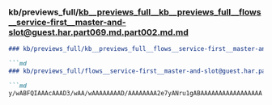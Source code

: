 ### kb/previews_full/kb__previews_full__kb__previews_full__flows__service-first__master-and-slot@guest.har.part069.md.part002.md.md

```md
### kb/previews_full/kb__previews_full__flows__service-first__master-and-slot@guest.har.part069.md.part002.md

```md
### kb/previews_full/flows__service-first__master-and-slot@guest.har.part069.md (part 002)

```md
y/wABFQIAAAcAAAD3/wAA/wAAAAAAAAD/AAAAAAAA2e7yANru1gABAAAAAAAAAAAAAAAAA
```

```

```

```
